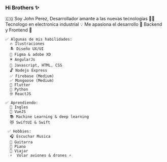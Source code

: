 ### Hi Brothers ✨

🇨🇴 Soy John Perez,
Desarrollador amante a las nuevas tecnologias 👨‍💻
Tecnologo en electronica industrial 💡
Me apasiona el desarrollo 🥷 Backend y Frontend 🎨
```
✅ Algunas de mis habilidades:
  🔥 Ilustraciones 
  🏝 Diseño UX/UI 
  👾 Figma & adobe XD 
  🖲 AngularJs 
  🔭 Javascript, HTML, CSS  
  🔓 Nodejs Express 
  ✅ Firebase (Medium) 
  ✅ Mongoose (Medium) 
  💟 Flutter 
  🤖 Python 
  🤓 ReactJS
    
✅ Aprendiendo:
  💬 Ingles 
  🎯 VueJS 
  📚 Machine Learning & deep learning
  😻 SwiftUI & Swift
 
 ✅ Hobbies:
  🎧 Escuchar Musica 
  🎸 Guitarra 
  🎹 Piano 
  🎒 Viajar 
  ⚡  Volar aviones & drones ⚡
```
<!--
**johnbayronp/johnbayronp** is a ✨ _special_ ✨ repository because its `README.md` (this file) appears on your GitHub profile.

Here are some ideas to get you started:

- 🔭 I’m currently working on ...
- 🌱 I’m currently learning ...
- 👯 I’m looking to collaborate on ...
- 🤔 I’m looking for help with ...
- 💬 Ask me about ...
- 📫 How to reach me: ...
- 😄 Pronouns: ...
- ⚡ Fun fact: ...
-->


